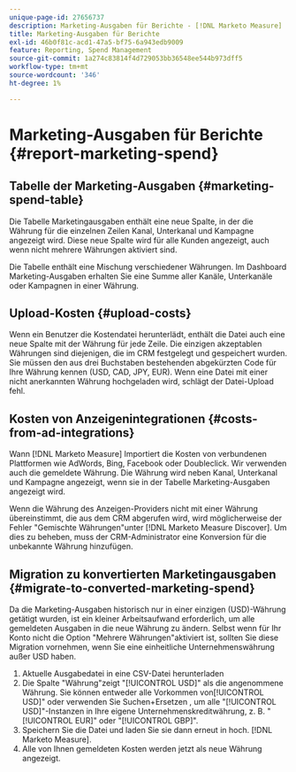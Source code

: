 ```yaml
---
unique-page-id: 27656737
description: Marketing-Ausgaben für Berichte - [!DNL Marketo Measure]
title: Marketing-Ausgaben für Berichte
exl-id: 46b0f81c-acd1-47a5-bf75-6a943edb9009
feature: Reporting, Spend Management
source-git-commit: 1a274c83814f4d729053bb36548ee544b973dff5
workflow-type: tm+mt
source-wordcount: '346'
ht-degree: 1%

---
```


# Marketing-Ausgaben für Berichte {#report-marketing-spend}

## Tabelle der Marketing-Ausgaben {#marketing-spend-table}

Die Tabelle Marketingausgaben enthält eine neue Spalte, in der die Währung für die einzelnen Zeilen Kanal, Unterkanal und Kampagne angezeigt wird. Diese neue Spalte wird für alle Kunden angezeigt, auch wenn nicht mehrere Währungen aktiviert sind.

Die Tabelle enthält eine Mischung verschiedener Währungen. Im Dashboard Marketing-Ausgaben erhalten Sie eine Summe aller Kanäle, Unterkanäle oder Kampagnen in einer Währung.

## Upload-Kosten {#upload-costs}

Wenn ein Benutzer die Kostendatei herunterlädt, enthält die Datei auch eine neue Spalte mit der Währung für jede Zeile. Die einzigen akzeptablen Währungen sind diejenigen, die im CRM festgelegt und gespeichert wurden. Sie müssen den aus drei Buchstaben bestehenden abgekürzten Code für Ihre Währung kennen (USD, CAD, JPY, EUR). Wenn eine Datei mit einer nicht anerkannten Währung hochgeladen wird, schlägt der Datei-Upload fehl.

## Kosten von Anzeigenintegrationen {#costs-from-ad-integrations}

Wann [!DNL Marketo Measure] Importiert die Kosten von verbundenen Plattformen wie AdWords, Bing, Facebook oder Doubleclick. Wir verwenden auch die gemeldete Währung. Die Währung wird neben Kanal, Unterkanal und Kampagne angezeigt, wenn sie in der Tabelle Marketing-Ausgaben angezeigt wird.

Wenn die Währung des Anzeigen-Providers nicht mit einer Währung übereinstimmt, die aus dem CRM abgerufen wird, wird möglicherweise der Fehler &quot;Gemischte Währungen&quot;unter [!DNL Marketo Measure Discover]. Um dies zu beheben, muss der CRM-Administrator eine Konversion für die unbekannte Währung hinzufügen.

## Migration zu konvertierten Marketingausgaben {#migrate-to-converted-marketing-spend}

Da die Marketing-Ausgaben historisch nur in einer einzigen (USD)-Währung getätigt wurden, ist ein kleiner Arbeitsaufwand erforderlich, um alle gemeldeten Ausgaben in die neue Währung zu ändern. Selbst wenn für Ihr Konto nicht die Option &quot;Mehrere Währungen&quot;aktiviert ist, sollten Sie diese Migration vornehmen, wenn Sie eine einheitliche Unternehmenswährung außer USD haben.

1. Aktuelle Ausgabedatei in eine CSV-Datei herunterladen
1. Die Spalte &quot;Währung&quot;zeigt &quot;[!UICONTROL USD]&quot; als die angenommene Währung. Sie können entweder alle Vorkommen von[!UICONTROL USD]&quot; oder verwenden Sie Suchen+Ersetzen , um alle &quot;[!UICONTROL USD]&quot;-Instanzen in Ihre eigene Unternehmenskreditwährung, z. B. &quot;[!UICONTROL EUR]&quot; oder &quot;[!UICONTROL GBP]&quot;.
1. Speichern Sie die Datei und laden Sie sie dann erneut in hoch. [!DNL Marketo Measure].
1. Alle von Ihnen gemeldeten Kosten werden jetzt als neue Währung angezeigt.
